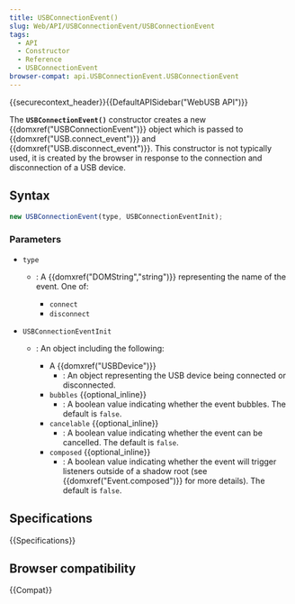 ```yaml
---
title: USBConnectionEvent()
slug: Web/API/USBConnectionEvent/USBConnectionEvent
tags:
  - API
  - Constructor
  - Reference
  - USBConnectionEvent
browser-compat: api.USBConnectionEvent.USBConnectionEvent
---
```

{{securecontext_header}}{{DefaultAPISidebar("WebUSB API")}}

The **`USBConnectionEvent()`** constructor creates a new {{domxref("USBConnectionEvent")}} object which is passed to {{domxref("USB.connect_event")}} and {{domxref("USB.disconnect_event")}}. This constructor is not typically used, it is created by the browser in response to the connection and disconnection of a USB device.

## Syntax

```js
new USBConnectionEvent(type, USBConnectionEventInit);
```

### Parameters

- `type`

  - : A {{domxref("DOMString","string")}} representing the name of the event. One of:

    - `connect`
    - `disconnect`

- `USBConnectionEventInit`

  - : An object including the following:

    - A {{domxref("USBDevice")}}
      - : An object representing the USB device being connected or disconnected.
    - `bubbles` {{optional_inline}}
      - : A boolean value indicating whether the event bubbles. The default is
        `false`.
    - `cancelable` {{optional_inline}}
      - : A boolean value indicating whether the event can be cancelled. The
        default is `false`.
    - `composed` {{optional_inline}}
      - : A boolean value indicating whether the event will trigger listeners
        outside of a shadow root (see {{domxref("Event.composed")}} for more details). The
        default is `false`.

## Specifications

{{Specifications}}

## Browser compatibility

{{Compat}}

